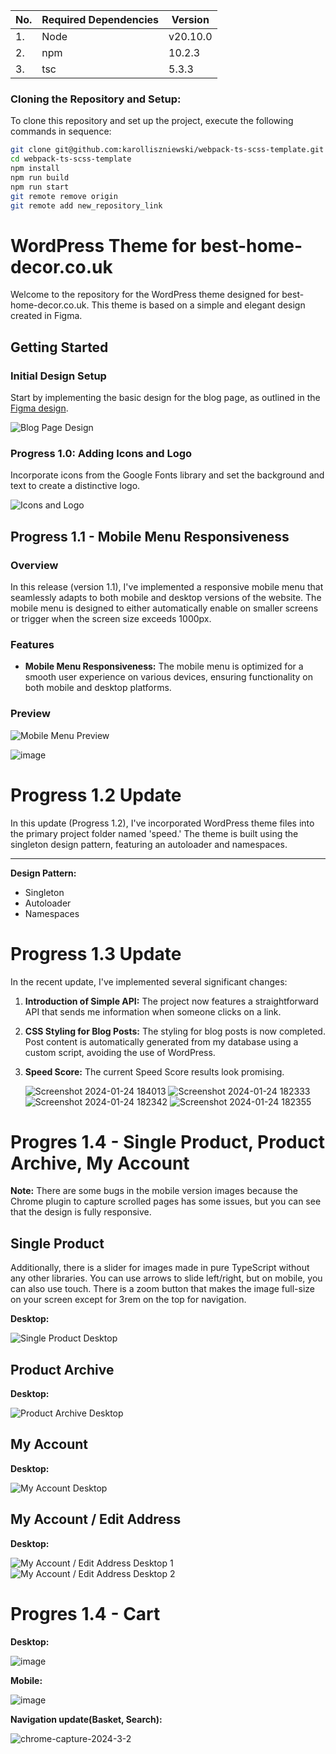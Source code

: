 | No. | Required Dependencies | Version  |
| --- | --------------------- | -------- |
| 1.  | Node                  | v20.10.0 |
| 2.  | npm                   | 10.2.3   |
| 3.  | tsc                   | 5.3.3    |

### Cloning the Repository and Setup:

To clone this repository and set up the project, execute the following commands in sequence:

```bash
git clone git@github.com:karolliszniewski/webpack-ts-scss-template.git
cd webpack-ts-scss-template
npm install
npm run build
npm run start
git remote remove origin
git remote add new_repository_link
```

# WordPress Theme for best-home-decor.co.uk

Welcome to the repository for the WordPress theme designed for best-home-decor.co.uk. This theme is based on a simple and elegant design created in Figma.

## Getting Started

### Initial Design Setup

Start by implementing the basic design for the blog page, as outlined in the [Figma design](https://www.figma.com/file/H5o2vEkH0mv9NcHWGCQt45/Untitled?type=design&mode=design&t=0Xxh1dmZiEJWyPAY-1).

![Blog Page Design](https://github.com/karolliszniewski/WordpressTheme-best-home-decor.co.uk/assets/105976690/8756c024-2a13-4928-b779-dc9642d6a487)

### Progress 1.0: Adding Icons and Logo

Incorporate icons from the Google Fonts library and set the background and text to create a distinctive logo.

![Icons and Logo](https://github.com/karolliszniewski/WordpressTheme-best-home-decor.co.uk/assets/105976690/72c8f136-f960-4c61-b786-1b1732bb5bc8)

## Progress 1.1 - Mobile Menu Responsiveness

### Overview

In this release (version 1.1), I've implemented a responsive mobile menu that seamlessly adapts to both mobile and desktop versions of the website. The mobile menu is designed to either automatically enable on smaller screens or trigger when the screen size exceeds 1000px.

### Features

- **Mobile Menu Responsiveness:** The mobile menu is optimized for a smooth user experience on various devices, ensuring functionality on both mobile and desktop platforms.

### Preview

![Mobile Menu Preview](https://github.com/karolliszniewski/WordpressTheme-best-home-decor.co.uk/assets/105976690/6c1e2ca9-c14b-4458-acbc-25b5e532e123)

![image](https://github.com/karolliszniewski/WordpressTheme-best-home-decor.co.uk/assets/105976690/37014610-3e0d-4294-a40f-278a3e4f84aa)

# Progress 1.2 Update

In this update (Progress 1.2), I've incorporated WordPress theme files into the primary project folder named 'speed.' The theme is built using the singleton design pattern, featuring an autoloader and namespaces.

---

**Design Pattern:**

- Singleton
- Autoloader
- Namespaces

# Progress 1.3 Update

In the recent update, I've implemented several significant changes:

1. **Introduction of Simple API:** The project now features a straightforward API that sends me information when someone clicks on a link.

2. **CSS Styling for Blog Posts:** The styling for blog posts is now completed. Post content is automatically generated from my database using a custom script, avoiding the use of WordPress.

3. **Speed Score:** The current Speed Score results look promising.

   ![Screenshot 2024-01-24 184013](https://github.com/karolliszniewski/WordpressTheme-best-home-decor.co.uk/assets/105976690/4c7310bd-588f-4642-8a0f-0149228ecd8a)
   ![Screenshot 2024-01-24 182333](https://github.com/karolliszniewski/WordpressTheme-best-home-decor.co.uk/assets/105976690/8b19370d-a26f-43c4-95cf-aa7def0a65a8)
   ![Screenshot 2024-01-24 182342](https://github.com/karolliszniewski/WordpressTheme-best-home-decor.co.uk/assets/105976690/77c08709-7361-460d-aa80-391166caf59c)
   ![Screenshot 2024-01-24 182355](https://github.com/karolliszniewski/WordpressTheme-best-home-decor.co.uk/assets/105976690/74953f05-fe3c-4644-aa9d-d6a816df1104)


# Progres 1.4 - Single Product, Product Archive, My Account

**Note:** There are some bugs in the mobile version images because the Chrome plugin to capture scrolled pages has some issues, but you can see that the design is fully responsive.

## Single Product
Additionally, there is a slider for images made in pure TypeScript without any other libraries. You can use arrows to slide left/right, but on mobile, you can also use touch. There is a zoom button that makes the image full-size on your screen except for 3rem on the top for navigation.

**Desktop:**

![Single Product Desktop](https://github.com/karolliszniewski/WordpressTheme-best-home-decor.co.uk/assets/105976690/4fe4c1f6-f8e5-4104-a883-770b1424976f)


## Product Archive
**Desktop:**

![Product Archive Desktop](https://github.com/karolliszniewski/WordpressTheme-best-home-decor.co.uk/assets/105976690/d2b110a3-d427-4f7e-a10d-1988ea224b8d)


## My Account
**Desktop:**

![My Account Desktop](https://github.com/karolliszniewski/WordpressTheme-best-home-decor.co.uk/assets/105976690/16285a8b-0e3a-4e2b-9f3c-655b01023f07)


## My Account / Edit Address
**Desktop:**

![My Account / Edit Address Desktop 1](https://github.com/karolliszniewski/WordpressTheme-best-home-decor.co.uk/assets/105976690/168eae91-0c8e-48ce-84db-a79bf4e17f29)
![My Account / Edit Address Desktop 2](https://github.com/karolliszniewski/WordpressTheme-best-home-decor.co.uk/assets/105976690/31903c1c-a760-4939-96da-dc480f69e2bd)

# Progres 1.4 - Cart

**Desktop:**

![image](https://github.com/karolliszniewski/WordpressTheme-best-home-decor.co.uk/assets/105976690/26ec0207-2ec8-416a-886f-649e9d0d2430)

**Mobile:**

![image](https://github.com/karolliszniewski/WordpressTheme-best-home-decor.co.uk/assets/105976690/87957a8d-5990-49fc-bf9f-4d155b7f6832)


**Navigation update(Basket, Search):**

![chrome-capture-2024-3-2](https://github.com/karolliszniewski/WordpressTheme-best-home-decor.co.uk/assets/105976690/931c0e1a-f995-406f-a8e5-4d345364cf26)

